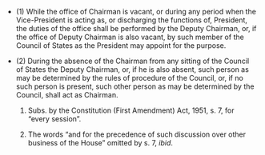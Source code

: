 -  (1) While the office of Chairman is vacant, or during any period when the Vice-President is acting as, or discharging the functions of, President, the duties of the office shall be performed by the Deputy Chairman, or, if the office of Deputy Chairman is also vacant, by such member of the Council of States as the President may appoint for the purpose.

- (2) During the absence of the Chairman from any sitting of the Council of States the Deputy Chairman, or, if he is also absent, such person as may be determined by the rules of procedure of the Council, or, if no such person is present, such other person as may be determined by the Council, shall act as Chairman.

	1. Subs. by the Constitution (First Amendment) Act, 1951, s. 7, for “every session”.

	1. The words “and for the precedence of such discussion over other business of the House” omitted by s. 7, _ibid_.
